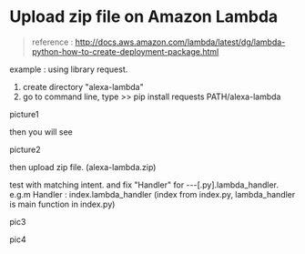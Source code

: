 # Upload zip file on Amazon Lambda

> reference : http://docs.aws.amazon.com/lambda/latest/dg/lambda-python-how-to-create-deployment-package.html

example : using library request.

1. create directory "alexa-lambda"
2. go to command line, type >> pip install requests PATH/alexa-lambda

picture1

then you will see

picture2

then upload zip file. (alexa-lambda.zip)

test with matching intent. and fix "Handler" for ---[.py].lambda_handler. <br/>
e.g.m Handler : index.lambda_handler (index from index.py, lambda_handler is main function in index.py)

pic3

pic4
